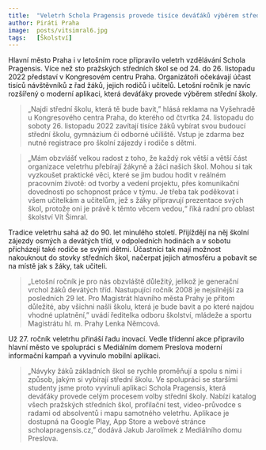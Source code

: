 ```yaml
---
title:  "Veletrh Schola Pragensis provede tisíce deváťáků výběrem střední školy"
author: Piráti Praha
image:  posts/vitsimral6.jpg
tags:   [Školství]
---
```


Hlavní město Praha i v letošním roce připravilo veletrh vzdělávání Schola Pragensis. Více než sto pražských středních škol se od 24. do 26. listopadu 2022 představí v Kongresovém centru Praha. Organizátoři očekávají účast tisíců návštěvníků z řad žáků, jejich rodičů i učitelů. Letošní ročník je navíc rozšířený o moderní aplikaci, která deváťáky provede výběrem střední školy.

> „Najdi střední školu, která tě bude bavit,” hlásá reklama na Vyšehradě u Kongresového centra Praha, do kterého od čtvrtka 24. listopadu do soboty 26. listopadu 2022 zavítají tisíce žáků vybírat svou budoucí střední školu, gymnázium či odborné učiliště. Vstup je zdarma bez nutné registrace pro školní zájezdy i rodiče s dětmi.

> „Mám obzvlášť velkou radost z toho, že každý rok větší a větší část organizace veletrhu přebírají žákyně a žáci našich škol. Mohou si tak vyzkoušet praktické věci, které se jim budou hodit v reálném pracovním životě: od tvorby a vedení projektu, přes komunikační dovednosti po schopnost práce v týmu. Je třeba tak poděkovat i všem učitelkám a učitelům, jež s žáky připravují prezentace svých škol, protože oni je právě k těmto věcem vedou,“ říká radní pro oblast školství Vít Šimral.

Tradice veletrhu sahá až do 90. let minulého století. Přijíždějí na něj školní zájezdy osmých a devátých tříd, v odpoledních hodinách a v sobotu přicházejí také rodiče se svými dětmi. Účastníci tak mají možnost nakouknout do stovky středních škol, načerpat jejich atmosféru a pobavit se na místě jak s žáky, tak učiteli.

> „Letošní ročník je pro nás obzvláště důležitý, jelikož je generační vrchol žáků devátých tříd. Nastupující ročník 2008 je nejsilnější za posledních 29 let. Pro Magistrát hlavního města Prahy je přitom důležité, aby všichni našli školu, která je bude bavit a po které najdou vhodné uplatnění,” uvádí ředitelka odboru školství, mládeže a sportu Magistrátu hl. m. Prahy Lenka Němcová.

Už 27. ročník veletrhu přináší řadu inovací. Vedle třídenní akce připravilo hlavní město ve spolupráci s Mediálním domem Preslova moderní informační kampaň a vyvinulo mobilní aplikaci.

> „Návyky žáků základních škol se rychle proměňují a spolu s nimi i způsob, jakým si vybírají střední školu. Ve spolupráci se staršími studenty jsme proto vyvinuli aplikaci Schola Pragensis, která deváťáky provede celým procesem volby střední školy. Nabízí katalog všech pražských středních škol, profilační test, video-průvodce s radami od absolventů i mapu samotného veletrhu. Aplikace je dostupná na Google Play, App Store a webové stránce scholapragensis.cz,” dodává Jakub Jarolímek z Mediálního domu Preslova.
